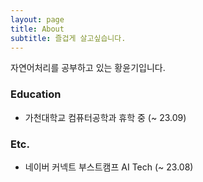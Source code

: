```yaml
---
layout: page
title: About
subtitle: 즐겁게 살고싶습니다.
---
```


자연어처리를 공부하고 있는 황윤기입니다.


### Education

- 가천대학교 컴퓨터공학과 휴학 중 (~ 23.09)

### Etc.

- 네이버 커넥트 부스트캠프 AI Tech (~ 23.08)